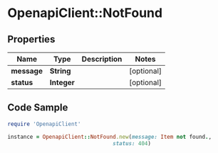 # OpenapiClient::NotFound

## Properties

Name | Type | Description | Notes
------------ | ------------- | ------------- | -------------
**message** | **String** |  | [optional] 
**status** | **Integer** |  | [optional] 

## Code Sample

```ruby
require 'OpenapiClient'

instance = OpenapiClient::NotFound.new(message: Item not found.,
                                 status: 404)
```


